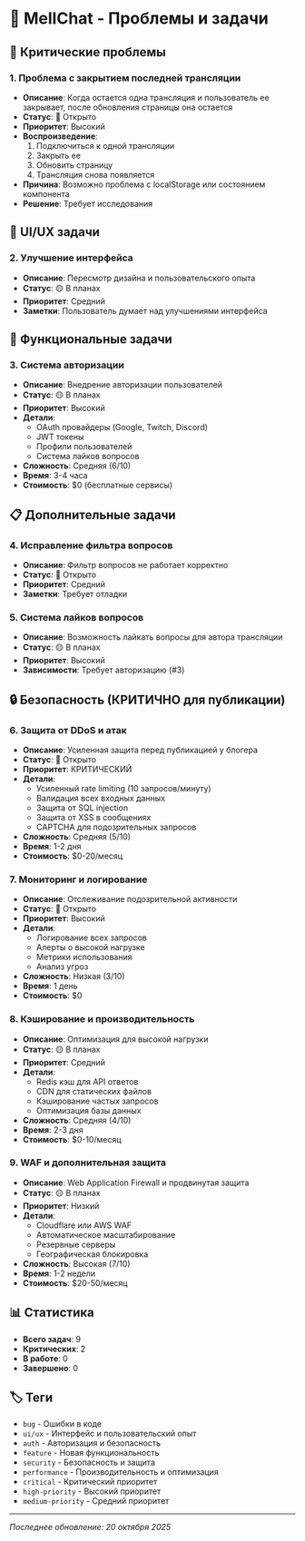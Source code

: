 # 🐛 MellChat - Проблемы и задачи

## 🚨 Критические проблемы

### 1. **Проблема с закрытием последней трансляции**
- **Описание**: Когда остается одна трансляция и пользователь ее закрывает, после обновления страницы она остается
- **Статус**: 🔴 Открыто
- **Приоритет**: Высокий
- **Воспроизведение**: 
  1. Подключиться к одной трансляции
  2. Закрыть ее
  3. Обновить страницу
  4. Трансляция снова появляется
- **Причина**: Возможно проблема с localStorage или состоянием компонента
- **Решение**: Требует исследования

## 🎨 UI/UX задачи

### 2. **Улучшение интерфейса**
- **Описание**: Пересмотр дизайна и пользовательского опыта
- **Статус**: 🟡 В планах
- **Приоритет**: Средний
- **Заметки**: Пользователь думает над улучшениями интерфейса

## 🔐 Функциональные задачи

### 3. **Система авторизации**
- **Описание**: Внедрение авторизации пользователей
- **Статус**: 🟡 В планах
- **Приоритет**: Высокий
- **Детали**:
  - OAuth провайдеры (Google, Twitch, Discord)
  - JWT токены
  - Профили пользователей
  - Система лайков вопросов
- **Сложность**: Средняя (6/10)
- **Время**: 3-4 часа
- **Стоимость**: $0 (бесплатные сервисы)

## 📋 Дополнительные задачи

### 4. **Исправление фильтра вопросов**
- **Описание**: Фильтр вопросов не работает корректно
- **Статус**: 🔴 Открыто
- **Приоритет**: Средний
- **Заметки**: Требует отладки

### 5. **Система лайков вопросов**
- **Описание**: Возможность лайкать вопросы для автора трансляции
- **Статус**: 🟡 В планах
- **Приоритет**: Высокий
- **Зависимости**: Требует авторизацию (#3)

## 🔒 Безопасность (КРИТИЧНО для публикации)

### 6. **Защита от DDoS и атак**
- **Описание**: Усиленная защита перед публикацией у блогера
- **Статус**: 🔴 Открыто
- **Приоритет**: КРИТИЧЕСКИЙ
- **Детали**:
  - Усиленный rate limiting (10 запросов/минуту)
  - Валидация всех входных данных
  - Защита от SQL injection
  - Защита от XSS в сообщениях
  - CAPTCHA для подозрительных запросов
- **Сложность**: Средняя (5/10)
- **Время**: 1-2 дня
- **Стоимость**: $0-20/месяц

### 7. **Мониторинг и логирование**
- **Описание**: Отслеживание подозрительной активности
- **Статус**: 🔴 Открыто
- **Приоритет**: Высокий
- **Детали**:
  - Логирование всех запросов
  - Алерты о высокой нагрузке
  - Метрики использования
  - Анализ угроз
- **Сложность**: Низкая (3/10)
- **Время**: 1 день
- **Стоимость**: $0

### 8. **Кэширование и производительность**
- **Описание**: Оптимизация для высокой нагрузки
- **Статус**: 🟡 В планах
- **Приоритет**: Средний
- **Детали**:
  - Redis кэш для API ответов
  - CDN для статических файлов
  - Кэширование частых запросов
  - Оптимизация базы данных
- **Сложность**: Средняя (4/10)
- **Время**: 2-3 дня
- **Стоимость**: $0-10/месяц

### 9. **WAF и дополнительная защита**
- **Описание**: Web Application Firewall и продвинутая защита
- **Статус**: 🟡 В планах
- **Приоритет**: Низкий
- **Детали**:
  - Cloudflare или AWS WAF
  - Автоматическое масштабирование
  - Резервные серверы
  - Географическая блокировка
- **Сложность**: Высокая (7/10)
- **Время**: 1-2 недели
- **Стоимость**: $20-50/месяц

## 📊 Статистика

- **Всего задач**: 9
- **Критических**: 2
- **В работе**: 0
- **Завершено**: 0

## 🏷️ Теги

- `bug` - Ошибки в коде
- `ui/ux` - Интерфейс и пользовательский опыт
- `auth` - Авторизация и безопасность
- `feature` - Новая функциональность
- `security` - Безопасность и защита
- `performance` - Производительность и оптимизация
- `critical` - Критический приоритет
- `high-priority` - Высокий приоритет
- `medium-priority` - Средний приоритет

---

*Последнее обновление: 20 октября 2025*

